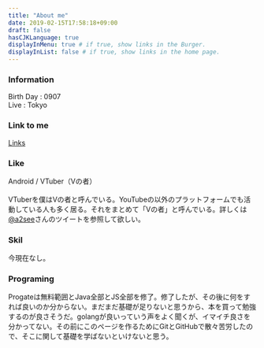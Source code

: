 ```yaml
---
title: "About me"
date: 2019-02-15T17:58:18+09:00
draft: false
hasCJKLanguage: true
displayInMenu: true # if true, show links in the Burger.
displayInList: false # if true, show links in the home page.
---
```

<!--Introduce-->
<!--more-->

### Information
Birth Day : 0907<br>
Live : Tokyo<br>

### Link to me
[Links](/posts/002/index.html)<br>
### Like
Android / VTuber（Vの者）<br>
<br>
VTuberを僕はVの者と呼んでいる。YouTubeの以外のプラットフォームでも活動している人も多く居る。それをまとめて「Vの者」と呼んでいる。詳しくは[@a2see](https://twitter.com/a2see/status/1062656080038191104)さんのツイートを参照して欲しい。<br>

### Skil
今現在なし。<br>

### Programing
Progateは無料範囲とJava全部とJS全部を修了。修了したが、その後に何をすれば良いのか分からない。まだまだ基礎が足りないと思うから、本を買って勉強するのが良さそうだ。golangが良いっていう声をよく聞くが、イマイチ良さを分かってない。その前にこのページを作るためにGitとGitHubで散々苦労したので、そこに関して基礎を学ばないといけないと思う。<br>